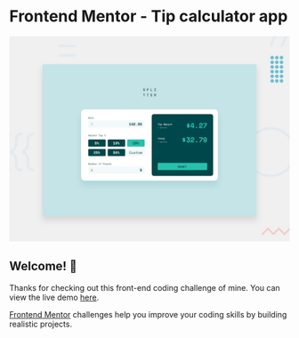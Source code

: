 # Frontend Mentor - Tip calculator app

![Design preview for the Tip calculator app coding challenge](./public/desktop-preview.jpg)

## Welcome! 👋

Thanks for checking out this front-end coding challenge of mine. You can view the live demo [here](https://huyphan-tip-calculator.netlify.app/).

[Frontend Mentor](https://www.frontendmentor.io) challenges help you improve your coding skills by building realistic projects.

